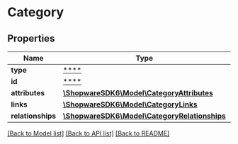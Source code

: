 # Category

## Properties
Name | Type | Description | Notes
------------ | ------------- | ------------- | -------------
**type** | [****](.md) |  | [optional] 
**id** | [****](.md) |  | [optional] 
**attributes** | [**\ShopwareSDK6\Model\CategoryAttributes**](CategoryAttributes.md) |  | [optional] 
**links** | [**\ShopwareSDK6\Model\CategoryLinks**](CategoryLinks.md) |  | [optional] 
**relationships** | [**\ShopwareSDK6\Model\CategoryRelationships**](CategoryRelationships.md) |  | [optional] 

[[Back to Model list]](../../README.md#documentation-for-models) [[Back to API list]](../../README.md#documentation-for-api-endpoints) [[Back to README]](../../README.md)

